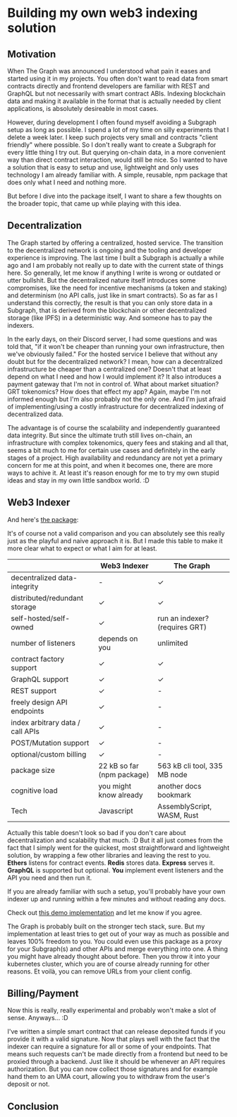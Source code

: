 # Building my own web3 indexing solution

## Motivation

When The Graph was announced I understood what pain it eases and started using it in my projects. You often don't want to read data from smart contracts directly and frontend developers are familiar with REST and GraphQL but not necessarily with smart contract ABIs. Indexing blockchain data and making it available in the format that is actually needed by client applications, is absolutely desireable in most cases.

However, during development I often found myself avoiding a Subgraph setup as long as possible. I spend a lot of my time on silly experiments that I delete a week later. I keep such projects very small and contracts "client friendly" where possible. So I don't really want to create a Subgraph for every little thing I try out. But querying on-chain data, in a more convenient way than direct contract interaction, would still be nice. So I wanted to have a solution that is easy to setup and use, lightweight and only uses technology I am already familiar with. A simple, reusable, npm package that does only what I need and nothing more.

But before I dive into the package itself, I want to share a few thoughts on the broader topic, that came up while playing with this idea.

## Decentralization

The Graph started by offering a centralized, hosted service. The transition to the decentralized network is ongoing and the tooling and developer experience is improving. The last time I built a Subgraph is actually a while ago and I am probably not really up to date with the current state of things here. So generally, let me know if anything I write is wrong or outdated or utter bullshit. But the decentralized nature itself introduces some compromises, like the need for incentive mechanisms (a token and staking) and determinism (no API calls, just like in smart contracts). So as far as I understand this correctly, the result is that you can only store data in a Subgraph, that is derived from the blockchain or other decentralized storage (like IPFS) in a deterministic way. And someone has to pay the indexers.

In the early days, on their Discord server, I had some questions and was told that, "if it won't be cheaper than running your own infrastructure, then we've obviously failed." For the hosted service I believe that without any doubt but for the decentralized network? I mean, how can a decentralized infrastructure be cheaper than a centralized one? Doesn't that at least depend on what I need and how I would implement it? It also introduces a payment gateway that I'm not in control of. What about market situation? GRT tokenomics? How does that effect my app? Again, maybe I'm not informed enough but I'm also probably not the only one. And I'm just afraid of implementing/using a costly infrastructure for decentralized indexing of decentralized data.

The advantage is of course the scalability and independently guaranteed data integrity. But since the ultimate truth still lives on-chain, an infrastructure with complex tokenomics, query fees and staking and all that, seems a bit much to me for certain use cases and definitely in the early stages of a project. High availability and redundancy are not yet a primary concern for me at this point, and when it becomes one, there are more ways to achive it. At least it's reason enough for me to try my own stupid ideas and stay in my own little sandbox world. :D

## Web3 Indexer

And here's [the package](https://www.npmjs.com/package/@mktcodelib/web3indexer):

It's of course not a valid comparison and you can absolutely see this really just as the playful and naive approach it is. But I made this table to make it more clear what to expect or what I aim for at least.

|                                  | Web3 Indexer               | The Graph                      |
|----------------------------------|----------------------------|--------------------------------|
| decentralized data-integrity     | -                          | ✓                              |
| distributed/redundant storage    | ✓                          | ✓                              |
| self-hosted/self-owned           | ✓                          | run an indexer? (requires GRT) |
| number of listeners              | depends on you             | unlimited                      |
| contract factory support         | ✓                          | ✓                              |
| GraphQL support                  | ✓                          | ✓                              |
| REST support                     | ✓                          | -                              |
| freely design API endpoints      | ✓                          | -                              |
| index arbitrary data / call APIs | ✓                          | -                              |
| POST/Mutation support            | ✓                          | -                              |
| optional/custom billing          | ✓                          | -                              |
| package size                     | 22 kB so far (npm package) | 563 kB cli tool, 335 MB node   |
| cognitive load                   | you might know already     | another docs bookmark          |
| Tech                             | Javascript                 | AssemblyScript, WASM, Rust     |

Actually this table doesn't look so bad if you don't care about decentralization and scalability that much. :D But it all just comes from the fact that I simply went for the quickest, most straightforward and lightweight solution, by wrapping a few other libraries and leaving the rest to you. **Ethers** listens for contract events. **Redis** stores data. **Express** serves it. **GraphQL** is supported but optional. **You** implement event listeners and the API you need and then run it.

If you are already familiar with such a setup, you'll probably have your own indexer up and running within a few minutes and without reading any docs.

Check out [this demo implementation](/demo/server/src/web3indexer/index.ts) and let me know if you agree.

The Graph is probably built on the stronger tech stack, sure. But my implementation at least tries to get out of your way as much as possible and leaves 100% freedom to you. You could even use this package as a proxy for your Subgraph(s) and other APIs and merge everything into one. A thing you might have already thought about before. Then you throw it into your kubernetes cluster, which you are of course already running for other reasons. Et voilà, you can remove URLs from your client config.

## Billing/Payment

Now this is really, really experimental and probably won't make a slot of sense. Anyways... :D

I've written a simple smart contract that can release deposited funds if you provide it with a valid signature. Now that plays well with the fact that the indexer can require a signature for all or some of your endpoints. That means such requests can't be made directly from a frontend but need to be proxied through a backend. Just like it should be whenever an API requires authorization. But you can now collect those signatures and for example hand them to an UMA court, allowing you to withdraw from the user's deposit or not.

## Conclusion

